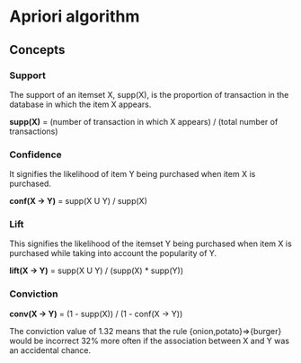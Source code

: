 # Apriori algorithm

## Concepts

### Support

The support of an itemset X, supp(X), is the proportion of transaction in the database in which the item X appears.

**supp(X)** = (number of transaction in which X appears) / (total number of transactions)

### Confidence

It signifies the likelihood of item Y being purchased when item X is purchased.

**conf(X -> Y)** = supp(X U Y) / supp(X)

### Lift

This signifies the likelihood of the itemset Y being purchased when item X is purchased while taking into account the popularity of Y.

**lift(X -> Y)** = supp(X U Y) / (supp(X) * supp(Y))

### Conviction

**conv(X -> Y)** = (1 - supp(X)) / (1 - conf(X -> Y))

The conviction value of 1.32 means that the rule {onion,potato}=>{burger} would be incorrect 32% more often if the association between X and Y was an accidental chance.